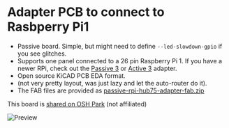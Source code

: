 Adapter PCB to connect to Rasbperry Pi1
=======================================

   * Passive board. Simple, but might need to define `--led-slowdown-gpio` if you see
     glitches.
   * Supports one panel connected to a 26 pin Raspberry Pi 1. If you have a newer RPi,
     check out the [Passive 3](../passive-3) or [Active 3](../active-3) adapter.
   * Open source KiCAD PCB EDA format.
   * (not very pretty layout, was just lazy and let the auto-router do it).
   * The FAB files are provided as [passive-rpi-hub75-adapter-fab.zip](./passive-rpi-hub75-adapter-fab.zip)

This board is [shared on OSH Park][osh-passive-rpi] (not affiliated)

![Preview][rendering]

[rendering]: ../../img/passive-rpi1-pcb.png
[osh-passive-rpi]: https://oshpark.com/shared_projects/afEA1gNt
